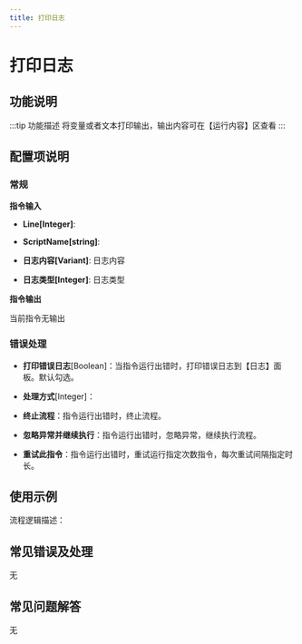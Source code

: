 ```yaml
---
title: 打印日志
---
```


# 打印日志

## 功能说明

:::tip 功能描述
将变量或者文本打印输出，输出内容可在【运行内容】区查看
:::

## 配置项说明

### 常规

**指令输入**

- **Line[Integer]**: 

- **ScriptName[string]**: 

- **日志内容[Variant]**: 日志内容

- **日志类型[Integer]**: 日志类型


**指令输出**

当前指令无输出

### 错误处理

- **打印错误日志**[Boolean]：当指令运行出错时，打印错误日志到【日志】面板。默认勾选。

- **处理方式**[Integer]：

 - **终止流程**：指令运行出错时，终止流程。

 - **忽略异常并继续执行**：指令运行出错时，忽略异常，继续执行流程。

 - **重试此指令**：指令运行出错时，重试运行指定次数指令，每次重试间隔指定时长。

## 使用示例

流程逻辑描述：

## 常见错误及处理

无

## 常见问题解答

无

